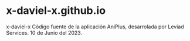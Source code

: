 # x-daviel-x.github.io
x-daviel-x
Código fuente de la aplicación AniPlus, desarrolada por Leviad Services. 10 de Junio del 2023.
